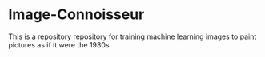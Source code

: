 # Image-Connoisseur

This is a repository repository for training machine learning images to paint pictures as if it were the 1930s